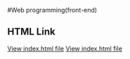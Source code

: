 #Web programming(front-end)

## HTML Link

[View index.html file](./index.html) 
[View index.html file](./style.css) 




